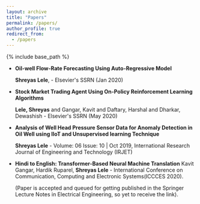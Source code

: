 ```yaml
---
layout: archive
title: "Papers"
permalink: /papers/
author_profile: true
redirect_from:
  - /papers
---
```


{% include base_path %}


* **Oil-well Flow-Rate Forecasting Using Auto-Regressive Model**

  **Shreyas Lele**, - Elsevier's SSRN (Jan 2020)
  
* **Stock Market Trading Agent Using On-Policy Reinforcement Learning Algorithms**

  **Lele, Shreyas** and Gangar, Kavit and Daftary, Harshal and Dharkar, Dewashish - Elsevier's SSRN (May 2020)
  
* **Analysis of Well Head Pressure Sensor Data for Anomaly Detection in Oil Well using IIoT and Unsupervised learning Technique**

  **Shreyas Lele** - Volume: 06 Issue: 10 | Oct 2019, International Research Journal of Engineering and Technology (IRJET)
  
* **Hindi to English: Transformer-Based Neural Machine Translation**
  Kavit Gangar, Hardik Ruparel, **Shreyas Lele** - International Conference on Communication, Computing and Electronic Systems(ICCCES 2020). 
  
  (Paper is accepted and queued for getting published in the Springer Lecture Notes in Electrical Engineering, so yet to receive the link).
 
